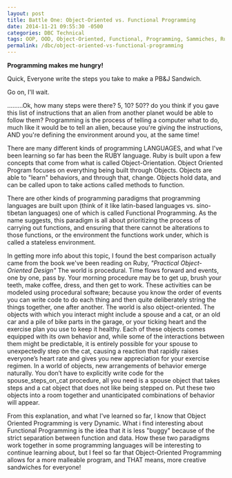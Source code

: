 ```yaml
---
layout: post
title: Battle One: Object-Oriented vs. Functional Programming
date: 2014-11-21 09:55:30 -0500
categories: DBC Technical
tags: OOP, OOD, Object-Oriented, Functional, Programming, Sammiches, Ruby, nerdlife, gititgurl, #DBCConcepts
permalink: /dbc/object-oriented-vs-functional-programming
---
```


**Programming makes me hungry!**

Quick, Everyone write the steps you take to make a PB&J Sandwich.

Go on, I'll wait.
<!-- PICTURE HERE -->
.........Ok, how many steps were there? 5, 10? 50?? do you think if you gave this list of instructions that an alien from another planet would be able to follow them? Programming is the process of telling a computer what to do, much like it would be to tell an alien, because you're giving the instructions, AND you're defining the environment around you, at the same time!

There are many different kinds of programming LANGUAGES, and what I've been learning so far has been the RUBY language. Ruby is built upon a few concepts that come from what is called Object-Orientation. Object Oriented Program focuses on everything being built through Objects. Objects are able to "learn" behaviors, and through that, change. Objects hold data, and can be called upon to take actions called methods to function.

There are other kinds of programming paradigms that programming languages are built upon (think of it like latin-based languages vs. sino-tibetan languages) one of which is called Functional Programming. As the name suggests, this paradigm is all about prioritizing the process of carrying out functions, and ensuring that there cannot be alterations to those functions, or the environment the functions work under, which is called a stateless environment.

In getting more info about this topic, I found the best comparison actually came from the book we've been reading on Ruby, *"Practical Object-Oriented Design"* The world is procedural. Time flows forward and events, one by one, pass by. Your morning procedure may be to get up, brush your teeth, make coffee, dress, and then get to work. These activities can be modeled using procedural software; because you know the order of events you can write code to do each thing and then quite deliberately string the things together, one after another.
The world is also object-oriented. The objects with which you interact might include a spouse and a cat, or an old car and a pile of bike parts in the garage, or your ticking heart and the exercise plan you use to keep it healthy. Each of these objects comes equipped with its own behavior and, while some of the interactions between them might be predictable, it is entirely possible for your spouse to unexpectedly step on the cat, causing a reaction that rapidly raises everyone’s heart rate and gives you new appreciation for your exercise regimen.
In a world of objects, new arrangements of behavior emerge naturally. You don’t have to explicitly write code for the spouse_steps_on_cat procedure, all you need is a spouse object that takes steps and a cat object that does not like being stepped on. Put these two objects into a room together and unanticipated combinations of behavior will appear.

From this explanation, and what I've learned so far, I know that Object Oriented Programming is very Dynamic. What i find interesting about Functional Programming is the idea that it is less "buggy" because of the strict separation between function and data. How these two paradigms work together in some programming languages will be interesting to continue learning about, but I feel so far that Object-Oriented Programming allows for a more malleable program, and THAT means, more creative sandwiches for everyone!
